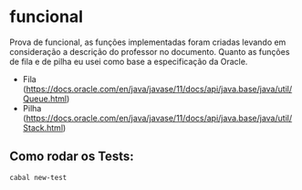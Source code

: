 # funcional

Prova de funcional, as funções implementadas foram criadas levando em consideração a descrição do professor no documento.
Quanto as funções de fila e de pilha eu usei como base a especificação da Oracle.

* Fila (https://docs.oracle.com/en/java/javase/11/docs/api/java.base/java/util/Queue.html)
* Pilha (https://docs.oracle.com/en/java/javase/11/docs/api/java.base/java/util/Stack.html)

## Como rodar os Tests:

```
cabal new-test
```